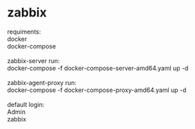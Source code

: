 # zabbix
requiments:<br>
  docker<br>
  docker-compose<br>
<br>
zabbix-server run:<br>
  docker-compose -f docker-compose-server-amd64.yaml up -d<br>
<br>
zabbix-agent-proxy run:<br>
  docker-compose -f docker-compose-proxy-amd64.yaml up -d<br>
<br>
default login:<br>
  Admin<br>
  zabbix<br>
  
